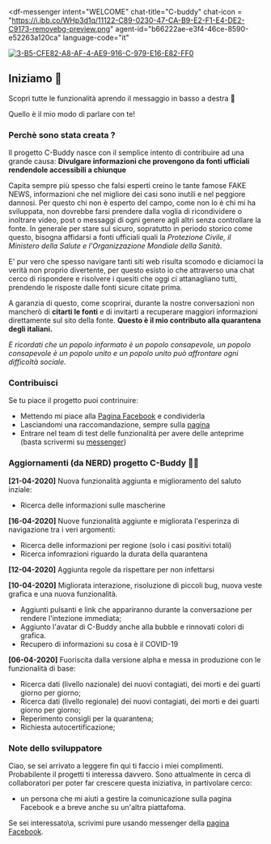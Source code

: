 <script src="https://www.gstatic.com/dialogflow-console/fast/messenger/bootstrap.js?v=1">
</script>

<df-messenger
  intent="WELCOME"
  chat-title="C-buddy"
  chat-icon = "https://i.ibb.co/WHp3d1q/11122-C89-0230-47-CA-B9-E2-F1-E4-DE2-C9173-removebg-preview.png"
  agent-id="b66222ae-e3f4-46ce-8590-e52263a120ca"
  language-code="it"
></df-messenger>

<style>
  df-messenger {
   
   --df-messenger-button-titlebar-color: #67C0BE;
  
  }
</style>

<a href="https://ibb.co/jZkpxfq"><img src="https://i.ibb.co/LhdGqRB/3-B5-CFE82-A8-AF-4-AE9-916-C-979-E16-E82-FF0.jpg" alt="3-B5-CFE82-A8-AF-4-AE9-916-C-979-E16-E82-FF0" border="0"></a>

## Iniziamo 🚀
Scopri tutte le funzionalità aprendo il messaggio in basso a destra 💬

Quello è il mio modo di parlare con te!


### Perchè sono stata creata ?
Il progetto C-Buddy nasce con il semplice intento di contribuire ad una grande causa:
__Divulgare informazioni che provengono da fonti ufficiali rendendole accessibili a chiunque__

Capita sempre più spesso che falsi esperti creino le tante famose FAKE NEWS, informazioni che nel migliore dei casi sono inutili e nel peggiore dannosi. 
Per questo chi non è esperto del campo, come non lo è chi mi ha sviluppata, non dovrebbe farsi prendere dalla voglia di ricondividere o inoltrare video, post o messaggi di ogni genere agli altri senza controllare la fonte. 
In generale per stare sul sicuro, sopratutto in periodo storico come questo, bisogna affidarsi a fonti ufficiali quali la _Protezione Civile, il Ministero della Salute e l'Organizzazione Mondiale della Sanità_.


E' pur vero che spesso navigare tanti siti web risulta scomodo e diciamoci la verità non proprio divertente, per questo esisto io che attraverso una chat cerco di rispondere e risolvere i quesiti che oggi ci attanagliano tutti, prendendo le risposte dalle fonti sicure citate prima.


A garanzia di questo, come scoprirai, durante la nostre conversazioni non mancherò di __citarti le fonti__ e di invitarti a recuperare maggiori informazioni direttamente sul sito della fonte.
__Questo è il mio contributo alla quarantena degli italiani.__

_E ricordati che un popolo informato è un popolo consapevole,
un popolo consapevole è un popolo unito
e un popolo unito può affrontare ogni difficoltà sociale._

### Contribuisci

Se tu piace il progetto puoi contrinuire:

- Mettendo mi piace alla [Pagina Facebook](https://www.facebook.com/pg/cBuddyBot/) e condividerla
- Lasciandomi una raccomandazione, sempre sulla [pagina](https://www.facebook.com/pg/cBuddyBot/)
- Entrare nel team di test delle funzionalità per avere delle anteprime (basta scrivermi su [messenger](https://www.messenger.com/t/cBuddyBot))


### Aggiornamenti (da NERD) progetto C-Buddy 👨‍💻

__[21-04-2020]__ Nuova funzionalità aggiunta e miglioramento del saluto inziale:

  - Ricerca delle informazioni sulle mascherine

__[16-04-2020]__ Nuove funzionalità aggiunte e migliorata l'esperinza di navigazione tra i veri argomenti:

- Ricerca delle informazioni per regione (solo i casi positivi totali)
- Ricerca infomrazioni riguardo la durata della quarantena

__[12-04-2020]__ Aggiunta regole da rispettare per non infettarsi

__[10-04-2020]__ Migliorata interazione, risoluzione di piccoli bug, nuova veste grafica e una nuova funzionalità.

- Aggiunti pulsanti e link che appariranno durante la conversazione per rendere l'intezione immediata;
- Aggiunto l'avatar di C-Buddy anche alla bubble e rinnovati colori di grafica.
- Recupero di informazioni su cosa è il COVID-19

__[06-04-2020]__ Fuoriscita dalla versione alpha e messa in produzione con le funzionalità di base:

- Ricerca dati (livello nazionale) dei nuovi contagiati, dei morti e dei guarti giorno per giorno;
- Ricerca dati (livello regionale) dei nuovi contagiati, dei morti e dei guarti giorno per giorno;
- Reperimento consigli per la quarantena;
- Richiesta autocertificazione;

### Note dello sviluppatore

Ciao, se sei arrivato a leggere fin qui ti faccio i miei complimenti. 
Probabilente il progetti ti interessa davvero. 
Sono attualmente in cerca di collaboratori per poter far crescere questa iniziativa, in partivolare cerco:

- un persona che mi aiuti a gestire la comunicazione sulla pagina Facebook e a breve anche su un'altra piattafoma.

Se sei interessato\a, scrivimi pure usando messenger della [pagina Facebook](https://www.messenger.com/t/cBuddyBot).
